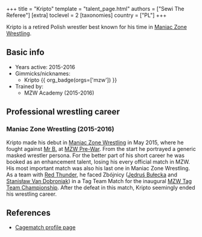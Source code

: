+++
title = "Kripto"
template = "talent_page.html"
authors = ["Sewi The Referee"]
[extra]
toclevel = 2
[taxonomies]
country = ["PL"]
+++

Kripto is a retired Polish wrestler best known for his time in [Maniac Zone Wrestling](@/o/mzw.md).

## Basic info

* Years active: 2015-2016
* Gimmicks/nicknames:
  - Kripto {{ org_badge(orgs=['mzw']) }}
* Trained by:
  - MZW Academy (2015-2016)

## Professional wrestling career

### Maniac Zone Wrestling (2015-2016)

Kripto made his debut in [Maniac Zone Wrestling](@/o/mzw.md) in May 2015, where he fought against [Mr B.](@/w/mr-b.md) at [MZW Pre-War](@/e/mzw/2015-05-24-mzw-pre-war.md).
From the start he portrayed a generic masked wrestler persona. For the better part of his short career he was booked as an enhancement talent, losing his every official match in MZW.
His most important match was also his last one in Maniac Zone Wrestling. As a team with [Red Thunder](@/w/red-thunder.md), he faced Zbójnicy ([Jędruś Bułecka](@/w/jedrus-bulecka.md) and [Stanisław Van Dobroniak](@/w/stanislaw-van-dobroniak.md)) in a Tag Team Match for the inaugural [MZW Tag Team Championship](@/c/mzw-tag-team-championship.md). After the defeat in this match, Kripto seemingly ended his wrestling career.

## References

* [Cagematch profile page](https://www.cagematch.net/?id=2&nr=24868)

